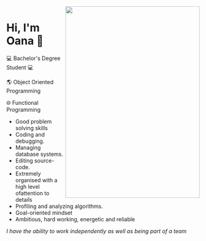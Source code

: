 <img src="https://github.com/DimaOanaTeodora/Me/blob/main/programming.jpg" width="350" height="500" align="right"/>

# Hi, I'm Oana :wave:

:computer: Bachelor's Degree Student :computer:

:earth_americas: Object Oriented Programming 

:globe_with_meridians: Functional Programming

* Good problem solving skills
* Coding and debugging.
* Managing database systems.
* Editing source-code.
* Extremely organised with a high level ofattention to details
* Profiling and analyzing algorithms.
* Goal-oriented mindset
* Ambitious, hard working, energetic and reliable

*I have the ability to work independently as well as being part of a team*


